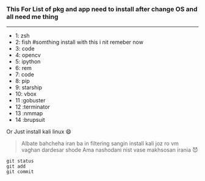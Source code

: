 ### This For List of pkg and app need to install after change OS and all need me thing
------

* 1: zsh
* 2: fish #somthing install with this i nit remeber now
* 3: code
* 4: opencv
* 5: ipython
* 6: rem
* 7: code
* 8: pip
* 9: starship
* 10: vbox
* 11 :gobuster
* 12 :terminator
* 13 :nmmap
* 14 :brupsuit

Or Just install kali linux 😄 

 
> Albate bahcheha iran ba in filtering sangin install kali joz ro vm vaghan dardesar shode
> Ama nashodani nist vase makhsosan irania 😈

```
git status
git add
git commit
```
